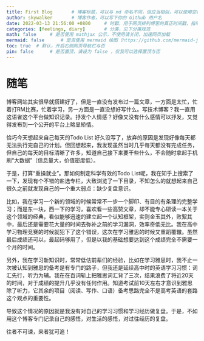 ```yaml
---
title: First Blog		# 博客标题，可以与 md 命名不同，但应当相似，可以使用空格
author: skywalker		# 博客作者，可以写下你的 Github 用户名
date: 2022-03-13 21:56:00 +0800		# 时戳，用于网页排列博客的真正时间戳，指明时区
categories: [feelings, diary]		# 分类，见下分类规范
math: false		# 是否使用 mathjax 公示，不使用请关闭，加速网页加载
mermaid: false		# 是否使用 mermaid 绘图（https://github.com/mermaid-js/mermaid），不使用请关闭，加速网页加载
toc: true  # 默认，开启右侧网页导航栏与否
pin: false		# 是否置顶，请设为 false ，仅我可以选择置顶与否
---
```

# 随笔
博客网站其实很早就搭建好了，但是一直没有发布过一篇文章，一方面是太忙，忙着打RM比赛，忙着学习，另一方面是一直没想好写什么。写技术博客？我一直用这语雀这个平台做知识记录。抒发个人情感？好像又没有什么感情可以抒发，又觉得发布到一个公开的平台上略显矫情。

恰巧今天想起来自己每天的Todo List 好久没写了，放弃的原因是发现好像每天都无法执行完自己的计划。但回想起来，我发现虽然当时几乎每天都没有完成任务，但自己的每天的目标清晰了许多，知道自己接下来要干些什么，不会随时拿起手机刷“大数据”（信息量大，价值密度低）。

于是，打算“重操就业”。那如何制定科学有效的Todo List呢，我在知乎上搜索了一下，发现有个不错的盐选专栏，大致浏览了一下目录，不知怎么的就想起来自己很久之前就发现自己的一个重大弱点：缺少复盘意识。

比如，我在学习一个新的领域的时候常常不一步一个脚印、有目的有条理的完整学习；而是东一块，西一下的学习，喜欢看一些高赞文章，却不能专心研读一本关于这个领域的经典，看似能够迅速的建立起一个认知框架，实则金玉其外，败絮其中，最后还是需要花大量的时间去弥补之前的学习漏洞，效率奇低无比。我在高中学习物理竞赛的时候就犯下了这个错误，这次在学习雅思的时候又重蹈覆辙。虽然最后成绩还可以，最起码够用了，但是以我的基础想要达到这个成绩完全不需要一个月的时间。

另外，我在学习新知识时，常常低估前辈们的经验，比如在学习雅思时，我不止一次被认知到雅思的备考是有专门的路子，但我还是延续高中时的英语学习习惯：词汇先行，听力为辅。我在在百词斩上把雅思词汇背了三次，结果浪费了将近20天的时间，对于成绩的提升几乎没有任何作用。知道考试前10天左右才意识到雅思除了听力，它其余的项目（阅读、写作、口语）备考思路完全不是高考英语的套路这个观点的重要性。

导致这个情况的原因就是我没有对自己的学习习惯和学习经历做复盘。于是，不如用这个博客专门记录自己的感悟，对生活的感悟，对过往经历的复盘。

往者不可谏，来者犹可追！



